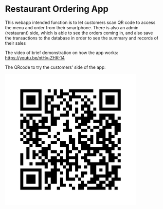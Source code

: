 # Restaurant Ordering App

This webapp intended function is to let customers scan QR code to access the menu and order from their smartphone. There is also an admin (restaurant) side, which is able to see the orders coming in, and also save the transactions to the database in order to see the summary and records of their sales

The video of brief demonstration on how the app works: https://youtu.be/ntHv-ZHK-14

The QRcode to try the customers' side of the app:

![alt text](https://github.com/tanntri/restaurant_order_webapp/blob/master/app/static/images/qrcode/qrcode1.png)
